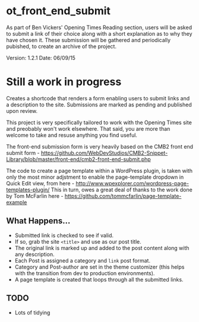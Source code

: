 # ot_front_end_submit
As part of Ben Vickers' Opening Times Reading section, users will be asked to submit a link of their choice along with a short explanation as to why they have chosen it. These submission will be gathered and periodically pubished, to create an archive of the project.

Version: 1.2.1 Date: 06/09/15

# Still a work in progress
Creates a shortcode that renders a form enabling users to submit links and a description to the site. Submissions are marked as pending and published upon review.

This project is very specifically tailored to work with the Opening Times site and preobably won't work elsewhere. That said, you are more than welcome to take and resuse anything you find useful. 

The front-end submission form is very heavily based on the CMB2 front end submit form - https://github.com/WebDevStudios/CMB2-Snippet-Library/blob/master/front-end/cmb2-front-end-submit.php

The code to create a page template within a WordPress plugin, is taken with only the most minor adjstment to enable the page-template dropdown in Quick Edit view, from here - http://www.wpexplorer.com/wordpress-page-templates-plugin/ This in turn, owes a great deal of thanks to the work done by Tom McFarlin here - https://github.com/tommcfarlin/page-template-example

## What Happens...
* Submitted link is checked to see if valid.
* If so, grab the site `<title>` and use as our post title.
* The original link is marked up and added to the post content along with any description.
* Each Post is assigned a category and `link` post format.
* Category and Post-author are set in the theme customizer (this helps with the transition from dev to production environments).
* A page template is created that loops through all the submitted links.

## TODO
* Lots of tidying